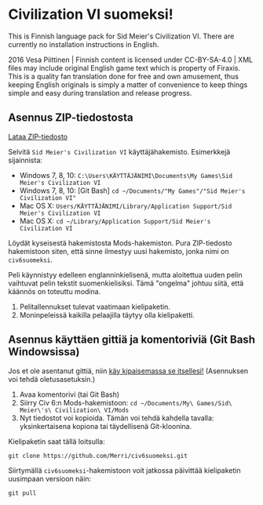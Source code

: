 # Civilization VI suomeksi!

This is Finnish language pack for Sid Meier's Civilization VI.
There are currently no installation instructions in English.

2016 Vesa Piittinen | Finnish content is licensed under CC-BY-SA-4.0 | XML files may include original English game text which is property of Firaxis. This is a quality fan translation done for free and own amusement, thus keeping English originals is simply a matter of convenience to keep things simple and easy during translation and release progress.

## Asennus ZIP-tiedostosta

[Lataa ZIP-tiedosto](https://github.com/Merri/civ6suomeksi/archive/master.zip)

Selvitä `Sid Meier's Civilization VI` käyttäjähakemisto. Esimerkkejä sijainnista:

- Windows 7, 8, 10: `C:\Users\KÄYTTÄJÄNIMI\Documents\My Games\Sid Meier's Civilization VI`
- Windows 7, 8, 10: [Git Bash] `cd ~/Documents/"My Games"/"Sid Meier's Civilization VI"`
- Mac OS X: `Users/KÄYTTÄJÄNIMI/Library/Application Support/Sid Meier's Civilization VI`
- Mac OS X: `cd ~/Library/Application Support/Sid Meier's Civilization VI`

Löydät kyseisestä hakemistosta Mods-hakemiston. Pura ZIP-tiedosto hakemistoon siten, että sinne ilmestyy uusi hakemisto, jonka nimi on `civ6suomeksi`.

Peli käynnistyy edelleen englanninkielisenä, mutta aloitettua uuden pelin vaihtuvat pelin tekstit suomenkielisiksi. Tämä "ongelma" johtuu siitä, että käännös on toteuttu modina.

1. Pelitallennukset tulevat vaatimaan kielipaketin.
2. Moninpeleissä kaikilla pelaajilla täytyy olla kielipaketti.


## Asennus käyttäen gittiä ja komentoriviä (Git Bash Windowsissa)

Jos et ole asentanut gittiä, niin [käy kipaisemassa se itsellesi!](https://git-scm.com/download) (Asennuksen voi tehdä oletusasetuksin.)

1. Avaa komentorivi (tai Git Bash)
2. Siirry Civ 6:n Mods-hakemistoon: `cd ~/Documents/My\ Games/Sid\ Meier\'s\ Civilization\ VI/Mods`
3. Nyt tiedostot voi kopioida. Tämän voi tehdä kahdella tavalla: yksinkertaisena kopiona tai täydellisenä Git-kloonina.

Kielipaketin saat tällä loitsulla:

	git clone https://github.com/Merri/civ6suomeksi.git

Siirtymällä `civ6suomeksi`-hakemistoon voit jatkossa päivittää kielipaketin uusimpaan versioon näin:

    git pull

